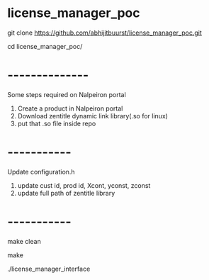 

# license_manager_poc
git clone https://github.com/abhijitbuurst/license_manager_poc.git

cd license_manager_poc/
# --------------
Some steps required on Nalpeiron portal
1. Create a product in Nalpeiron portal
2. Download zentitle dynamic link library(.so for linux)
3. put that .so file inside repo
# -----------
Update configuration.h
1. update cust id, prod id, Xcont, yconst, zconst
2. update full path of zentitle library 

# -----------
make clean

make

./license_manager_interface
